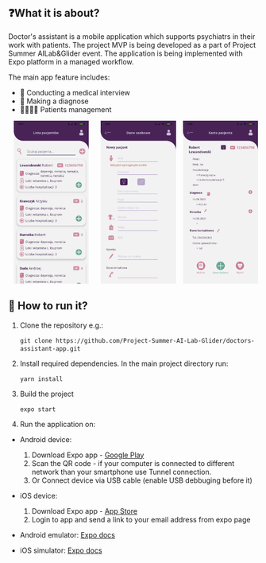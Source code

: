 ## ❓What it is about?

Doctor's assistant is a mobile application which supports psychiatrs in their work with patients. The project MVP is being developed as a part of Project Summer AILab&Glider event.
The application is being implemented with Expo platform in a managed workflow.

The main app feature includes:

- 📒 Conducting a medical interview
- 💊 Making a diagnose
- 👨‍⚕️👩‍⚕️ Patients management

<p align="middle">
  <img src="/images/patients_list.jpg" width="30%" hspace="10">
  <img src="/images/add_patient.jpg" width="30%" hspace="10">
  <img src="/images/patient_card.jpg" width="30%">
</p>

## 📱 How to run it?

1. Clone the repository e.g.:
   ```
   git clone https://github.com/Project-Summer-AI-Lab-Glider/doctors-assistant-app.git
   ```
2. Install required dependencies. In the main project directory run:
   ```
   yarn install
   ```
3. Build the project
   ```
   expo start
   ```
4. Run the application on:

- Android device:

  1. Download Expo app - [Google Play](https://play.google.com/store/apps/details?id=host.exp.exponent&hl=pl)
  2. Scan the QR code - if your computer is connected to different network than your smartphone use Tunnel connection.
  3. Or Connect device via USB cable (enable USB debbuging before it)

- iOS device:

  1. Download Expo app - [App Store](https://apps.apple.com/pl/app/expo-client/id982107779?l=pl)
  2. Login to app and send a link to your email address from expo page

- Android emulator:
  [Expo docs](https://docs.expo.io/workflow/android-studio-emulator/)

- iOS simulator:
  [Expo docs](https://docs.expo.io/workflow/ios-simulator/)

